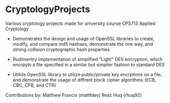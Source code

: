 # CryptologyProjects

Various cryptology projects made for university course CPS713 Applied Cryptology.

- Demonstrates the design and usage of OpenSSL libraries to create, modify, and compare md5 hashses, demonstrate the one way, and strong collision cryptographic hash properties

- Rudimentry implementation of simplified "Light" DES encryption, which encrpyts a file specified in a similar but simplier fashion to standard DES

- Utilize OpenSSL library to utilize public/private key encrptions on a file, and demonstrate the usage of diffrent block cipher algorithms (ECB, CBC, CFB, and CTR)

Contributions by:
Matthew Francis (mattfdev)
Reaz Huq (rhuq92)
